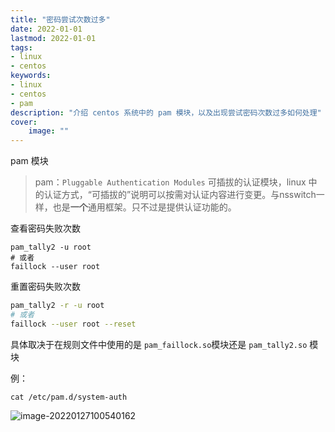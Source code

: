 ```yaml
---
title: "密码尝试次数过多" 
date: 2022-01-01
lastmod: 2022-01-01
tags: 
- linux
- centos
keywords:
- linux
- centos
- pam
description: "介绍 centos 系统中的 pam 模块，以及出现尝试密码次数过多如何处理" 
cover:
    image: "" 
---
```

pam 模块

> pam：`Pluggable Authentication Modules` 可插拔的认证模块，linux 中的认证方式，“可插拔的”说明可以按需对认证内容进行变更。与nsswitch一样，也是**一个**通用框架。只不过是提供认证功能的。

查看密码失败次数

```
pam_tally2 -u root
# 或者
faillock --user root
```

重置密码失败次数

```bash
pam_tally2 -r -u root
# 或者
faillock --user root --reset
```

具体取决于在规则文件中使用的是 `pam_faillock.so`模块还是 `pam_tally2.so` 模块

例：

```
cat /etc/pam.d/system-auth
```

![image-20220127100540162](https://image.lvbibir.cn/blog/image-20220127100540162.png)

